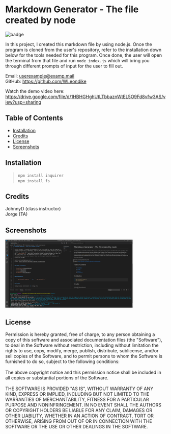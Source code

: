 # Markdown Generator - The file created by node

  ![badge](https://img.shields.io/badge/License-mit-blue)

  In this project, I created this markdown file by using node.js. Once the program is cloned from the user's repository, refer to the installation down below for the tools needed for this program. Once done, the user will open the terminal from that file and run ```node index.js``` which will bring you through different prompts of input for the user to fill out.

  Email: userexample@examp.mail <br>
  GitHub: https://github.com/WLeondike

  Watch the demo video here: <br>
   https://drive.google.com/file/d/1HBHGHghUtLTbbaznWtEL5O9Fd8vfw3AS/view?usp=sharing
  

  ## Table of Contents

  * [Installation](#installation)
  * [Credits](#credits)
  * [License](#license)
  * [Screenshots](#screenshots)
  

  ## Installation
  
  > ``` npm install inquirer ``` <br> ``` npm install fs ```
  
  
  ## Credits
  
  JohnnyD (class instructor) <br> Jorge (TA)
  

  ## Screenshots

  <img src ="./Images/screenshot.png" width="400">


  ## License

  Permission is hereby granted, free of charge, to any person obtaining a copy of this software and associated documentation files (the "Software"), to deal in the Software without restriction, including without limitation the rights to use, copy, modify, merge, publish, distribute, sublicense, and/or sell copies of the Software, and to permit persons to whom the Software is furnished to do so, subject to the following conditions: <br> <br> The above copyright notice and this permission notice shall be included in all copies or substantial portions of the Software. <br> <br> THE SOFTWARE IS PROVIDED "AS IS", WITHOUT WARRANTY OF ANY KIND, EXPRESS OR IMPLIED, INCLUDING BUT NOT LIMITED TO THE WARRANTIES OF MERCHANTABILITY, FITNESS FOR A PARTICULAR PURPOSE AND NONINFRINGEMENT. IN NO EVENT SHALL THE AUTHORS OR COPYRIGHT HOLDERS BE LIABLE FOR ANY CLAIM, DAMAGES OR OTHER LIABILITY, WHETHER IN AN ACTION OF CONTRACT, TORT OR OTHERWISE, ARISING FROM OUT OF OR IN CONNECTION WITH THE SOFTWARE OR THE USE OR OTHER DEALINGS IN THE SOFTWARE.